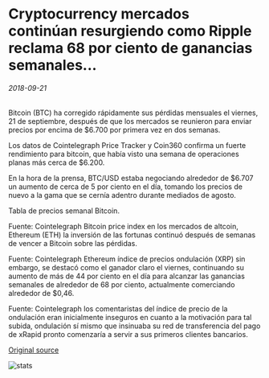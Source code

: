 # Cryptocurrency mercados continúan resurgiendo como Ripple reclama 68 por ciento de ganancias semanales...

###### 2018-09-21

Bitcoin (BTC) ha corregido rápidamente sus pérdidas mensuales el viernes, 21 de septiembre, después de que los mercados se reunieron para enviar precios por encima de $6.700 por primera vez en dos semanas.

Los datos de Cointelegraph Price Tracker y Coin360 confirma un fuerte rendimiento para bitcoin, que había visto una semana de operaciones planas más cerca de $6.200.

En la hora de la prensa, BTC/USD estaba negociando alrededor de $6.707 un aumento de cerca de 5 por ciento en el día, tomando los precios de nuevo a la gama que se cernía adentro durante mediados de agosto.

Tabla de precios semanal Bitcoin.

Fuente: Cointelegraph Bitcoin price index en los mercados de altcoin, Ethereum (ETH) la inversión de las fortunas continuó después de semanas de vencer a Bitcoin sobre las pérdidas.

Fuente: Cointelegraph Ethereum índice de precios ondulación (XRP) sin embargo, se destacó como el ganador claro el viernes, continuando su aumento de más de 44 por ciento en el día para alcanzar las ganancias semanales de alrededor de 68 por ciento, actualmente comerciando alrededor de $0,46.

Fuente: Cointelegraph los comentaristas del índice de precio de la ondulación eran inicialmente inseguros en cuanto a la motivación para tal subida, ondulación sí mismo que insinuaba su red de transferencia del pago de xRapid pronto comenzaría a servir a sus primeros clientes bancarios.

[Original source](https://cointelegraph.com/news/cryptocurrency-markets-continue-resurgence-as-ripple-claims-68-percent-weekly-gains)

![stats](https://c.statcounter.com/11760860/0/a89fa40b/1/ "stats")